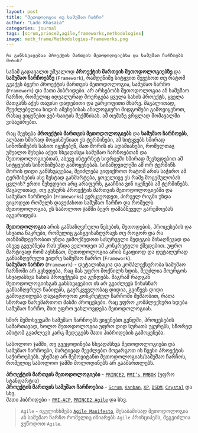 ```yaml
---
layout: post
title: "მეთოდოლოგია თუ სამუშაო ჩარჩო"
author: "Lado Khasaia"
categories: journal
tags: [scrum,prince2,agile,frameworks,methodologies]
image: meth_frame/Methodologies-Frameworks.png
---
```

`რა განსხვავებაა პროექტის მართვის მეთოდოლოგიებსა და სამუშაო ჩარჩოებს შორის?`

სანამ გადავალთ უშუალოდ **პროექტის მართვის მეთოდოლოგიებზე** და **სამუშაო ჩარჩოებზე** (`Framework`), რამდენიმე სიტყვით შევეხოთ თუ რატომ გვაქვს ბევრი პროექტის მართვის მეთოდოლოგია, სამუშაო ჩარჩო (`Framework`) და მათი ჰიბრიდები.
არ არსებობს მეთოდოლოგია ან სამუშაო ჩარჩო, რომელიც იდეალურად მოერგება ყველა სახის პროექტს, ყველა მათგანს აქვს თავისი დადებითი და უარყოფითი მხარე. მაგალითად, შეუძლებელია ხიდის აშენებისას ანალოგიური მიდგომები გამოვიყენოთ, რასაც ვიყენებთ ვებ-საიტის შექმნისას. 
ამ თემაზე ვრცლად მომავალში ვისაუბრებთ.

რაც შეეხება **პროექტის მართვის მეთოდოლოგიებს** და **სამუშაო ჩარჩოებს**, ალბათ ხშირად მოგისმენიათ ეს ტერმინები, ამ სიტყვებს ხშირად სინონიმების სახით იყენებენ, მათ შორის ის ადამიანები, რომელთაც უშუალო შეხება აქვთ სხვადასვა სამუშაო ჩარჩოებთან და მეთოდოლოგიებთან, ასევე ინტერნეტ სივრცეში ხშირად შევხვდებით ამ სიტყვების სინონიმებად გამოყენებას.
სინამდვილეში ამ ორ ტერმინს შორის დიდი განსხვავებაა, შეიძლება ვიფიქროთ რატომ არის საჭირო ამ ტერმინების ასე ზუსტად განმარტება, ყოველივე ეს რამე მოცემულობას ცვლის?
ერთი შეხედვით არც არაფერს, გააჩნია ვინ იყენებს ამ ტერმინებს. მაგალითად, თუ გვსურს პროექტის მართვის მეთოდოლოგიებში და სამუშაო ჩარჩოები (`Frameworks`) ვერკვეოდეთ, პირველ რიგში უნდა ვიცოდეთ რომელს დავუძახოთ სამუშაო ჩარჩო და რომელს მეთოდოლოგია, ეს საბოლოო ჯამში ბევრ დამაბნეველ გარემოებას აგვარიდებს.

**მეთოდოლოგია** არის განსაზღვრული წესების, მეთოდების, პროცესების და სხვათა ნაკრები, რომელიც განგვისაზღვრავს  თუ როგორ და რა თანმიმდევრობით უნდა ვიმოქმედოთ სასურველი შედეგის მისაღწევად და ასევე გვეუბნება რას უნდა ველოდეთ ამ კონკრეტული ქმედებით. 
უფრო მარტივად რომ ავხსნათ, მეთოდოლოგია არის მკაფიოდ და დეტალურად განსაზღვრული ვიდრე სამუშაო ჩარჩო (`Framework`).   
**სამუშაო ჩარჩო** (`Framework`) - დეტალიზაცია და კომპლექსურობა სამუშაო ჩარჩოში არ გვხვდება, რაც მას უფრო მოქნილს ხდის, შეუძლია მოერგოს სხვადასხვა სახის პროექტებს და გუნდებს. მაგრამ რადგან მეთოდოლოგიისგან განსხვავებით ის არ გვაძლევს წინასწარ განსაზღვრულ ნაბიჯებს, გაურკვევლობაც დიდია, გვიწევს დიდი გამოცდილება დავაგროვოთ კონკრეტულ ჩარჩოში მუშაობით, რათა სწორად წარვმართოთ მასში პროცესები.
რაც უფრო კომპლექსური ხდება სამუშაო ჩარჩო, მით უფრო უახლოვდება მეთოდოლოგიას.


ხშირ შემთხვევაში სამუშაო ჩარჩოებს ვიყენებთ გუნდში, პროცესების სამართავად, ხოლო მეთოდოლოგია უფრო დიდ სურათს უყურებს, სწორედ ამიტომ გვაძლევს კარგ შედეგებს მათი ჰიბრიდების გამოყენება.

საბოლოო ჯამში, თუ გვეცოდინება სხვადასხვა მეთოდოლოგიები და სამუშაო ჩარჩოები, მარტივად შევძლებთ მოვარგოთ ის ჩვენი პროექტის საჭიროებებს. უხეშად არ შემოვიტანთ მეთოდოლოგიას/სამუშაო ჩარჩოს, რომელიც საბოლოო ჯამში მოლოდინებს არ გაამართლებს.

**პროექტის მართვის მეთოდოლოგიები** - [`PRINCE2`](https://en.wikipedia.org/wiki/PRINCE2), [`PMI’s PMBOK`](https://en.wikipedia.org/wiki/Project_Management_Body_of_Knowledge) (უფრო სტანდარტია)   
**პროექტის მართვის სამუშაო ჩარჩოებია** - [`Scrum`](https://www.scrum.org/resources/what-is-scrum), [`Kanban`](https://kanbanize.com/kanban-resources/getting-started/what-is-kanban), [`XP`](https://www.agilealliance.org/glossary/xp/), [`DSDM`](https://www.agilebusiness.org/page/whatisdsdm), [`Crystal`](https://www.productplan.com/glossary/crystal-agile-framework/) და სხვ.   
მათი ჰიბრიდები - [`PMI-ACP`](https://www.pmi.org/certifications/become-a-project-manager/pmi-acp), [`PRINCE2 Agile`](https://www.axelos.com/certifications/propath/prince2-agile-project-management/prince2-agile-foundation) და სხვ.

> `Agile` - იგულისხმება [`Agile Manifesto`](https://agilemanifesto.org/), შესაბამისად მეთოდოლოგია ან სამუშაო ჩარჩო რომელიც იზიარებს `Agile` პრინციპებს, შეგვიძლია ვუწოდოთ `Agile`.
